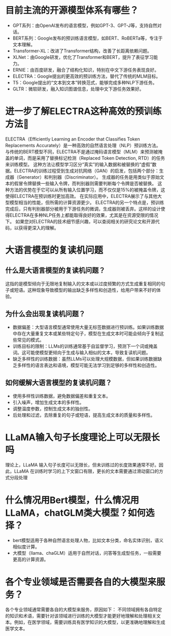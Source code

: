 # 目前主流的开源模型体系有哪些？
- GPT系列：由OpenAI发布的语言模型，例如GPT-3、GPT-J等，支持自然对话。
- BERT系列：Google发布的预训练语言模型，如BERT、RoBERTa等，专注于文本理解。
- Transformer-XL：改进了Transformer结构，改善了长距离依赖问题。
- XLNet：由Google研发，优化了Transformer和BERT，提升了表征学习能力。
- ERNIE：由百度研发，融合了结构化知识，特别在中文下游任务表现良好。
- ELECTRA：Google提出的更高效的预训练方法，替代了传统的MLM目标。
- T5：Google提出的“文本到文本”转换范式，能够完成多种NLP下游任务。
- GLTR：微软研发，融入知识图谱信息，处理中文下游任务效果好。

# 进一步了解ELECTRA这种高效的预训练方法🦁
ELECTRA（Efficiently Learning an Encoder that Classifies Token Replacements Accurately）是一种高效的自然语言处理（NLP）预训练方法。
与传统的BERT模型不同，ELECTRA不是通过掩码语言模型（MLM）来预测被掩盖的单词，而是采用了替换标记检测（Replaced Token Detection, RTD）的任务来训练模型。
这种方法让模型学习区分“真实”的输入数据和被替换的“虚假”数据。ELECTRA的训练过程受到生成对抗网络（GAN）的启发，包括两个部分：生成器（Generator）和判别器（Discriminator）。
生成器的任务是用类似于原始文本的假冒令牌替换一些输入令牌，而判别器则需要判断每个令牌是否被替换。
这种方法的优势在于它可以从所有输入位置学习，而不仅仅是15%的被掩盖令牌，这使得ELECTRA在预训练时更加高效。
在实际应用中，ELECTRA展示了与其他大型模型相当的性能，但所需的计算资源更少。
ELECTRA的另一个特点是，预训练完成后，只有判别器部分被用于下游任务的微调，生成器则被丢弃。这样的设计使得ELECTRA在多种NLP任务上都能取得良好的效果，尤其是在资源受限的情况下。
如果您对ELECTRA的技术细节感兴趣，可以查阅相关的研究论文和开源代码，以获得更深入的理解。

# 大语言模型的复读机问题
## 什么是大语言模型的复读机问题？
这指的是模型倾向于无限地复制输入的文本或以过度频繁的方式生成重复相同的句子或短语。这种现象导致模型的输出缺乏多样性和创造性，给用户带来不好的体验。
## 为什么会出现复读机问题？
- 数据偏差：大型语言模型通常使用大量无标签数据进行预训练。如果训练数据中存在大量重复文本或某些特定句子，模型在生成文本时可能会倾向于复制这些常见的模式。
- 训练目标的限制：LLMs的训练通常基于自监督学习，预测下一个词或掩盖词。这可能使模型更倾向于生成与输入相似的文本，导致复读机问题。
- 缺乏多样性的训练数据：虽然LLMs可以处理大规模数据，但如果训练数据缺乏多样性的语言表达和语境，模型可能无法学习到足够的多样性和创造性。
## 如何缓解大语言模型的复读机问题？
- 使用多样性训练数据，避免数据偏差和重复文本。
- 引入噪声，增加生成文本的多样性。
- 调整温度参数，控制生成文本的独创性。
- 后处理和过滤，去除重复的句子或短语，提高生成文本的质量和多样性。

# LLaMA输入句子长度理论上可以无限长吗
理论上，LLaMA 输入句子长度可以无限长，但未训练过的长度效果通常不好。因此，LLaMA 在训练时学习的上下文窗口有限，更长的文本需要通过滑动窗口的方式分段处理

# 什么情况用Bert模型，什么情况用LLaMA，chatGLM类大模型？如何选择？
- bert模型适用于各种自然语言处理人物，比如文本分类，命名实体识别，语义相似度计算。
- 大模型（llama、chaGLM）适用于自然对话，问答等生成型任务，一般需要更高的计算资源。

# 各个专业领域是否需要各自的大模型来服务？
各个专业领域通常需要各自的大模型来服务，原因如下：
不同领域拥有各自特定的知识和术语，需要针对该领域进行训练的大模型才能更好地理解和处理相关文本。例如，在医学领域，需要训练具有医学知识的大模型，以更准确地理解和生成医学文本。
